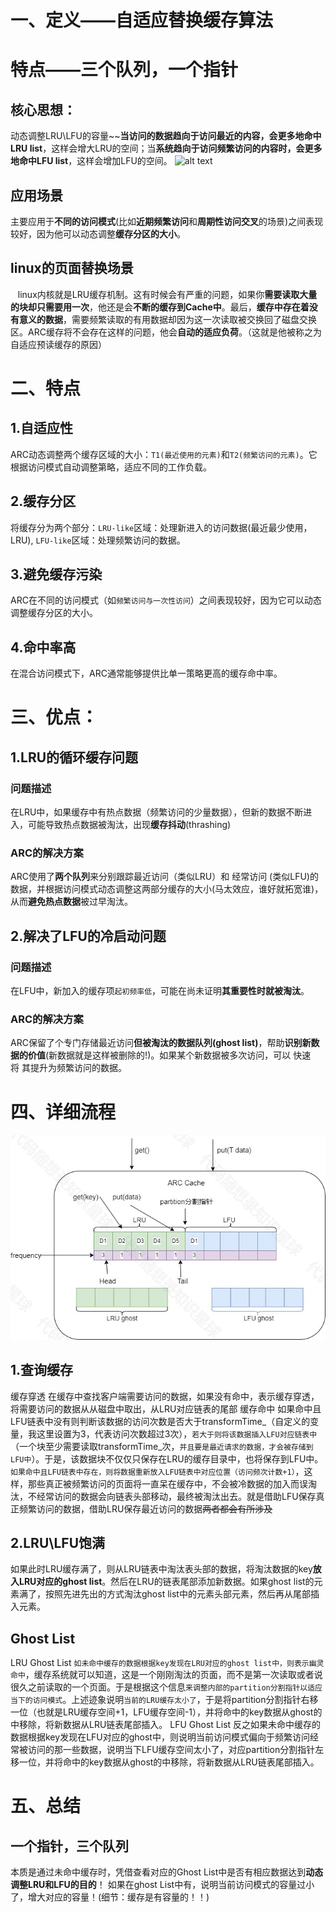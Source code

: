 # 一、定义——自适应替换缓存算法
# 特点——三个队列，一个指针

## 核心思想：
动态调整LRU\LFU的容量~~**当访问的数据趋向于访问最近的内容，会更多地命中LRU list**，这样会增大LRU的空间；当**系统趋向于访问频繁访问的内容时，会更多地命中LFU list**，这样会增加LFU的空间。
![alt text](d6183ff4352e8323acbbedae7358255.png)
## 应用场景
 主要应用于**不同的访问模式**(比如**近期频繁访问**和**周期性访问交叉**的场景)之间表现较好，因为他可以动态调整**缓存分区的大小**。

## linux的页面替换场景
    linux内核就是LRU缓存机制。这有时候会有严重的问题，如果你**需要读取大量的块却只需要用一次**，他还是会**不断的缓存到Cache中**。最后，**缓存中存在着没有意义的数据**，需要频繁读取的有用数据却因为这一次读取被交换回了磁盘交换区。ARC缓存将不会存在这样的问题，他会**自动的适应负荷**。（这就是他被称之为自适应预读缓存的原因）

# 二、特点
## 1.自适应性
 ARC动态调整两个缓存区域的大小：`T1(最近使用的元素)`和`T2(频繁访问的元素)`。它根据访问模式自动调整第略，适应不同的工作负载。
## 2.缓存分区
 将缓存分为两个部分：`LRU-like`区域：处理新进入的访问数据(最近最少使用，LRU), `LFU-like`区域：处理频繁访问的数据。
## 3.避免缓存污染
 ARC在不同的访问模式（如`频繁访问与一次性访问`）之间表现较好，因为它可以动态调整缓存分区的大小。
## 4.命中率高
 在混合访问模式下，ARC通常能够提供比单一策略更高的缓存命中率。


# 三、优点：
## 1.LRU的循环缓存问题
### 问题描述
 在LRU中，如果缓存中有热点数据（频繁访问的少量数据），但新的数据不断进入，可能导致热点数据被淘汰，出现**缓存抖动**(thrashing)
### ARC的解决方案
 ARC使用了**两个队列**来分别跟踪最近访问（类似LRU）和 经常访问 (类似LFU)的数据，并根据访问模式动态调整这两部分缓存的大小(马太效应，谁好就拓宽谁)，从而**避免热点数据**被过早淘汰。

## 2.解决了LFU的冷启动问题
### 问题描述
 在LFU中，新加入的缓存项`起初频率低`，可能在尚未证明**其重要性时就被淘汰**。
### ARC的解决方案
 ARC保留了个专门存储最近访问**但被淘汰的数据队列(ghost list)**，帮助**识别新数据的价值**(新数据就是这样被删除的!)。如果某个新数据被多次访问，可以 快速将 其提升为频繁访问的数据。


# 四、详细流程
![alt text](img/ARC详细流程.png)

## 1.查询缓存
 缓存穿透
  在缓存中查找客户端需要访问的数据，如果没有命中，表示缓存穿透，将需要访问的数据从从磁盘中取出，从LRU对应链表的尾部
 缓存命中
  如果命中且LFU链表中没有则判断该数据的访问次数是否大于transformTime_（自定义的变量，我这里设置为3，代表访问次数超过3次），`若大于则将该数据插入LFU对应链表中`（一个块至少需要读取transformTime_次，`并且要是最近请求的数据，才会被存储到LFU中`）。于是，该数据块不仅仅只保存在LRU的缓存目录中，也将保存到LFU中。`如果命中且LFU链表中存在，则将数据重新放入LFU链表中对应位置（访问频次计数+1）`，这样，那些真正被频繁访问的页面将一直呆在缓存中，不会被冷数据的加入而误淘汰，不经常访问的数据会向链表头部移动，最终被淘汰出去。就是借助LFU保存真正频繁访问的数据，借助LRU保存最近访问的数据~~两者都会有所涉及~~

## 2.LRU\LFU饱满
 如果此时LRU缓存满了，则从LRU链表中淘汰表头部的数据，将淘汰数据的key**放入LRU对应的ghost list**。然后在LRU的链表尾部添加新数据。如果ghost list的元素满了，按照先进先出的方式淘汰ghost list中的元素头部元素，然后再从尾部插入元素。

## Ghost List
LRU Ghost List
 `如未命中缓存的数据根据key发现在LRU对应的ghost list中，则表示幽灵命中`，缓存系统就可以知道，这是一个刚刚淘汰的页面，而不是第一次读取或者说很久之前读取的一个页面。于是根据这个信息`来调整内部的partition分割指针以适应当下的访问模式`。上述迹象说明`当前的LRU缓存太小了`，于是将partition分割指针右移一位（也就是LRU缓存空间+1，LFU缓存空间-1），并将命中的key数据从ghost的中移除，将新数据从LRU链表尾部插入。
LFU Ghost List
 反之如果未命中缓存的数据根据key发现在LFU对应的ghost中，则说明当前访问模式偏向于频繁访问经常被访问的那一些数据，说明当下LFU缓存空间太小了，对应partition分割指针左移一位，并将命中的key数据从ghost的中移除，将新数据从LRU链表尾部插入。

 # 五、总结
 ## 一个指针，三个队列
 本质是通过未命中缓存时，凭借查看对应的Ghost List中是否有相应数据达到**动态调整LRU和LFU的目的**！
 如果在ghost List中有，说明当前访问模式的容量过小了，增大对应的容量！(细节：缓存是有容量的！！)